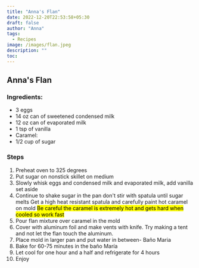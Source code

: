 ```yaml
---
title: "Anna's Flan"
date: 2022-12-20T22:53:58+05:30
draft: false
author: "Anna"
tags:
  - Recipes
image: /images/flan.jpeg
description: ""
toc: 
---
```


## Anna's Flan

### Ingredients:
- 3 eggs 
- 14 oz can of sweetened condensed milk 
- 12 oz can of evaporated milk 
- 1 tsp of vanilla 
- Caramel: 
- 1/2 cup of sugar 

### Steps
1. Preheat oven to 325 degrees  
2. Put sugar on nonstick skillet on medium
3. Slowly whisk eggs and condensed milk and evaporated milk, add vanilla set aside 
4. Continue to shake sugar in the pan don't stir with spatula until sugar melts Get a high heat resistant spatula and carefully paint  hot caramel on mold 
  <mark>Be careful the caramel is extremely hot and gets hard when cooled so work fast</mark>
5. Pour flan mixture over caramel in the mold
6. Cover with aluminum foil and make vents with knife. Try making a tent and not let the flan touch the aluminum. 
7. Place mold in larger pan and put water in between- Baño Maria
8. Bake for 60-75 minutes in the baño María
9. Let cool for one hour and a half and refrigerate for 4 hours
10. Enjoy 
